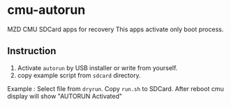 # cmu-autorun
MZD CMU SDCard apps for recovery
This apps activate only boot process. 

## Instruction

1. Activate `autorun` by USB installer or write from yourself.
2. copy example script from `sdcard` directory. 

Example : Select file from `dryrun`. Copy `run.sh` to SDCard. After reboot cmu display will show "AUTORUN Activated"
